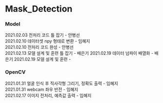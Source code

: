 # Mask_Detection
### Model

2021.02.03 전처리 코드 틀 잡기 - 안병선     
2021.02.10 데이터셋 npy 형태로 변환 - 임혜지     
2021.02.10 전처리 코드 완성 - 안병선     
2021.02.13 모델 설계 및 훈련 틀 잡기 - 배은기
2021.02.19 데이터 넘파이 배열화 - 배은기
2021.02.19 모델 설계 및 훈련 - 

### OpenCV
2021.01.31 얼굴 인식 후 직사각형 그리기, 정확도 출력 - 임혜지    
2021.01.31 webcam 좌우 반전 - 임혜지      
2021.02.17 이미지 전처리, 예측값 출력 - 임혜지
